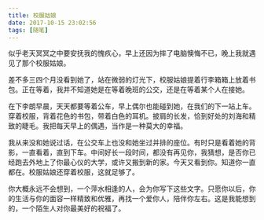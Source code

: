 ```yaml
---
title: 校服姑娘
date: 2017-10-15 23:02:56
tags: [随笔]
---
```



似乎老天冥冥之中要安抚我的愧疚心，早上还因为摔了电脑懊悔不已，晚上我就遇见了那个校服姑娘。

<!-- more --> 

差不多三四个月没看到她了，站在微弱的灯光下，校服姑娘提着行李箱箱上放着书包。正在等着，我并不知道她是在等着晚班的公交，还是在等着某个人在接她。

 

在下李朗早晨，天天都要等着公车，早上偶尔也能碰到她，在我们的下一站上车。穿着校服，背着花色的书包，带着白色的耳机。披肩的长发，恰到好处的刘海和精致的睫毛。我把每天早上的偶遇，当作是一种莫大的幸福。

我从来没和她说过话，在公交车上也没和她坐过并排的座位。有时只是看着她的背影，一直看着，直到下车。中间好长一段时间，都没有再见你，我猜想，是否你已经跑去外地上了你最心仪的大学，或许又搬到新的家。今天又看到你。知道你一直都在。校服姑娘还穿着校服，这就足够了。

 

你大概永远不会想到，一个萍水相逢的人，会为你写下这些文字。只愿你以后，你的生活与你的面容一样精致和优雅，再找一个爱你人，陪伴你左右。这是我能想到的，一个陌生人对你最美好的祝福了。
